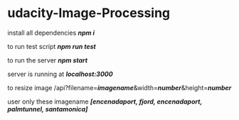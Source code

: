 # udacity-Image-Processing

install all dependencies ___npm i___

to run test script ___npm run test___

to run the server ___npm start___

server is running at ___localhost:3000___

to resize image
/api?filename=___imagename___&width=___number___&height=___number___

user only these imagename ___[encenadaport, fjord, encenadaport, palmtunnel, santamonica]___
